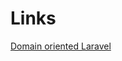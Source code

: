 # Links
[Domain oriented Laravel](https://stitcher.io/blog/laravel-beyond-crud-01-domain-oriented-laravel)
